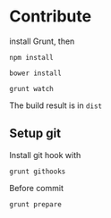 
# Contribute

install Grunt, then

`npm install`

`bower install`

`grunt watch`

The build result is in `dist`

## Setup git

Install git hook with

`grunt githooks`


Before commit

`grunt prepare`

